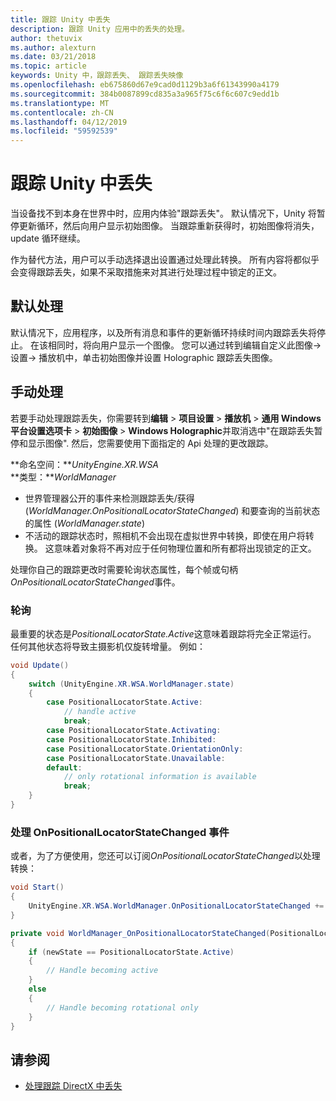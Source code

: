 ```yaml
---
title: 跟踪 Unity 中丢失
description: 跟踪 Unity 应用中的丢失的处理。
author: thetuvix
ms.author: alexturn
ms.date: 03/21/2018
ms.topic: article
keywords: Unity 中，跟踪丢失、 跟踪丢失映像
ms.openlocfilehash: eb675860d67e9cad0d1129b3a6f61343990a4179
ms.sourcegitcommit: 384b0087899cd835a3a965f75c6f6c607c9edd1b
ms.translationtype: MT
ms.contentlocale: zh-CN
ms.lasthandoff: 04/12/2019
ms.locfileid: "59592539"
---
```

# <a name="tracking-loss-in-unity"></a>跟踪 Unity 中丢失

当设备找不到本身在世界中时，应用内体验"跟踪丢失"。 默认情况下，Unity 将暂停更新循环，然后向用户显示初始图像。 当跟踪重新获得时，初始图像将消失，update 循环继续。

作为替代方法，用户可以手动选择退出设置通过处理此转换。 所有内容将都似乎会变得跟踪丢失，如果不采取措施来对其进行处理过程中锁定的正文。

## <a name="default-handling"></a>默认处理

默认情况下，应用程序，以及所有消息和事件的更新循环持续时间内跟踪丢失将停止。 在该相同时，将向用户显示一个图像。 您可以通过转到编辑自定义此图像-> 设置-> 播放机中，单击初始图像并设置 Holographic 跟踪丢失图像。

## <a name="manual-handling"></a>手动处理

若要手动处理跟踪丢失，你需要转到**编辑** > **项目设置** > **播放机** >  **通用 Windows 平台设置选项卡** > **初始图像** > **Windows Holographic**并取消选中"在跟踪丢失暂停和显示图像". 然后，您需要使用下面指定的 Api 处理的更改跟踪。

**命名空间：***UnityEngine.XR.WSA*<br>
**类型：***WorldManager*

* 世界管理器公开的事件来检测跟踪丢失/获得 (*WorldManager.OnPositionalLocatorStateChanged*) 和要查询的当前状态的属性 (*WorldManager.state*)
* 不活动的跟踪状态时，照相机不会出现在虚拟世界中转换，即使在用户将转换。 这意味着对象将不再对应于任何物理位置和所有都将出现锁定的正文。

处理你自己的跟踪更改时需要轮询状态属性，每个帧或句柄*OnPositionalLocatorStateChanged*事件。

### <a name="polling"></a>轮询

最重要的状态是*PositionalLocatorState.Active*这意味着跟踪将完全正常运行。 任何其他状态将导致主摄影机仅旋转增量。 例如：

```cs
void Update()
{
    switch (UnityEngine.XR.WSA.WorldManager.state)
    {
        case PositionalLocatorState.Active:
            // handle active
            break;
        case PositionalLocatorState.Activating:
        case PositionalLocatorState.Inhibited:
        case PositionalLocatorState.OrientationOnly:
        case PositionalLocatorState.Unavailable:
        default:
            // only rotational information is available
            break;
    }
}
```

### <a name="handling-the-onpositionallocatorstatechanged-event"></a>处理 OnPositionalLocatorStateChanged 事件

或者，为了方便使用，您还可以订阅*OnPositionalLocatorStateChanged*以处理转换：

```cs
void Start()
{
    UnityEngine.XR.WSA.WorldManager.OnPositionalLocatorStateChanged += WorldManager_OnPositionalLocatorStateChanged;
}

private void WorldManager_OnPositionalLocatorStateChanged(PositionalLocatorState oldState, PositionalLocatorState newState)
{
    if (newState == PositionalLocatorState.Active)
    {
        // Handle becoming active
    }
    else
    {
        // Handle becoming rotational only
    }
}
```

## <a name="see-also"></a>请参阅
* [处理跟踪 DirectX 中丢失](coordinate-systems-in-directx.md#handling-tracking-loss)
